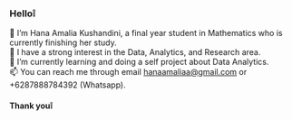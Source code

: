 ### Hello❕
👋 I’m Hana Amalia Kushandini, a final year student in Mathematics who is currently finishing her study.\
👀 I have a strong interest in the Data, Analytics, and Research area.\
🌱 I’m currently learning and doing a self project about Data Analytics.\
📫 You can reach me through email hanaamaliaa@gmail.com or +6287888784392 (Whatsapp).
#### Thank you❕

<!---
hanaamaliak/hanaamaliak is a ✨ special ✨ repository because its `README.md` (this file) appears on your GitHub profile.
You can click the Preview link to take a look at your changes.
--->
